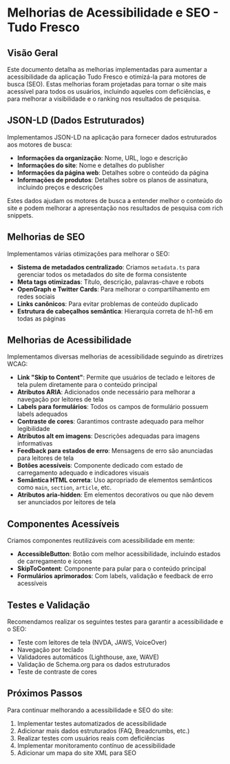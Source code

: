 # Melhorias de Acessibilidade e SEO - Tudo Fresco

## Visão Geral

Este documento detalha as melhorias implementadas para aumentar a acessibilidade da aplicação Tudo Fresco e otimizá-la para motores de busca (SEO). Estas melhorias foram projetadas para tornar o site mais acessível para todos os usuários, incluindo aqueles com deficiências, e para melhorar a visibilidade e o ranking nos resultados de pesquisa.

## JSON-LD (Dados Estruturados)

Implementamos JSON-LD na aplicação para fornecer dados estruturados aos motores de busca:

- **Informações da organização**: Nome, URL, logo e descrição
- **Informações do site**: Nome e detalhes do publisher
- **Informações da página web**: Detalhes sobre o conteúdo da página
- **Informações de produtos**: Detalhes sobre os planos de assinatura, incluindo preços e descrições

Estes dados ajudam os motores de busca a entender melhor o conteúdo do site e podem melhorar a apresentação nos resultados de pesquisa com rich snippets.

## Melhorias de SEO

Implementamos várias otimizações para melhorar o SEO:

- **Sistema de metadados centralizado**: Criamos `metadata.ts` para gerenciar todos os metadados do site de forma consistente
- **Meta tags otimizadas**: Título, descrição, palavras-chave e robots
- **OpenGraph e Twitter Cards**: Para melhorar o compartilhamento em redes sociais
- **Links canônicos**: Para evitar problemas de conteúdo duplicado
- **Estrutura de cabeçalhos semântica**: Hierarquia correta de h1-h6 em todas as páginas

## Melhorias de Acessibilidade

Implementamos diversas melhorias de acessibilidade seguindo as diretrizes WCAG:

- **Link "Skip to Content"**: Permite que usuários de teclado e leitores de tela pulem diretamente para o conteúdo principal
- **Atributos ARIA**: Adicionados onde necessário para melhorar a navegação por leitores de tela
- **Labels para formulários**: Todos os campos de formulário possuem labels adequados
- **Contraste de cores**: Garantimos contraste adequado para melhor legibilidade
- **Atributos alt em imagens**: Descrições adequadas para imagens informativas
- **Feedback para estados de erro**: Mensagens de erro são anunciadas para leitores de tela
- **Botões acessíveis**: Componente dedicado com estado de carregamento adequado e indicadores visuais
- **Semântica HTML correta**: Uso apropriado de elementos semânticos como `main`, `section`, `article`, etc.
- **Atributos aria-hidden**: Em elementos decorativos ou que não devem ser anunciados por leitores de tela

## Componentes Acessíveis

Criamos componentes reutilizáveis com acessibilidade em mente:

- **AccessibleButton**: Botão com melhor acessibilidade, incluindo estados de carregamento e ícones
- **SkipToContent**: Componente para pular para o conteúdo principal
- **Formulários aprimorados**: Com labels, validação e feedback de erro acessíveis

## Testes e Validação

Recomendamos realizar os seguintes testes para garantir a acessibilidade e o SEO:

- Teste com leitores de tela (NVDA, JAWS, VoiceOver)
- Navegação por teclado
- Validadores automáticos (Lighthouse, axe, WAVE)
- Validação de Schema.org para os dados estruturados
- Teste de contraste de cores

## Próximos Passos

Para continuar melhorando a acessibilidade e SEO do site:

1. Implementar testes automatizados de acessibilidade
2. Adicionar mais dados estruturados (FAQ, Breadcrumbs, etc.)
3. Realizar testes com usuários reais com deficiências
4. Implementar monitoramento contínuo de acessibilidade
5. Adicionar um mapa do site XML para SEO

